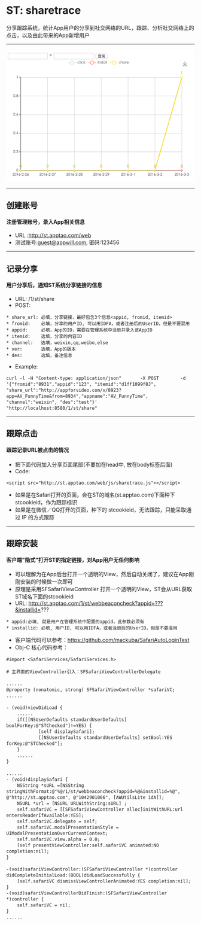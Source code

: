 # ST: sharetrace

分享跟踪系统，统计App用户的分享到社交网络的URL，跟踪、分析社交网络上的点击，以及由此带来的App新增用户

---

 ![image](https://github.com/appwilldev/sharetrace/blob/master/web/img/stat_demo.png)

---

## 创建账号
#### 注册管理账号，录入App相关信息
* URL :<http://st.apptao.com/web>
* 测试账号:guest@appwill.com,  密码:123456
---

## 记录分享
#### 用户分享后，通知ST系统分享链接的信息
* URL:  /1/st/share
* POST: 
```
* share_url: 必填，分享链接，最好包含3个信息<appid, fromid, itemid>
* fromid:    必填，分享的用户ID, 可以用IDFA，或者注册后的UserID，但是不要混用
* appid:     必填，App的ID，需要在管理系统中注册并录入该AppID
* itemid:    选填，分享的内容ID
* channel:   选填，weixin,qq,weibo,else
* ver:       选填，App的版本
* des:       选填，备注信息
```
* Example: 
```
curl -l -H "Content-type: application/json"       -X POST        -d '{"fromid":"8931","appid":"123", "itemid":"d1ff1099f8J", "share_url":"http://appforvideo.com/v/8923?app=AV_FunnyTime&from=8934","appname":"AV_FunnyTime", "channel":"weixin", "des":"test"}'            "http://localhost:8580/1/st/share" 
```

---

## 跟踪点击 
#### 跟踪记录URL被点击的情况
* 把下面代码加入分享页面尾部(不要加在head中, 放在body标签后面) 
* Code:
```
<script src="http://st.apptao.com/web/js/sharetrace.js"></script>
```
* 如果是在Safari打开的页面，会在ST的域名(st.apptao.com)下面种下stcookieid，作为跟踪标识
* 如果是在微信／QQ打开的页面，种下的 stcookieid，无法跟踪，只能采取通过 IP 的方式跟踪

---

## 跟踪安装
#### 客户端"隐式"打开ST的指定链接，对App用户无任何影响
* 可以理解为在App后台打开一个透明的View，然后自动关闭了，建议在App刚刚安装的时候做一次即可
* 原理是采用SFSafariViewController 打开一个透明的View，ST会从URL获取ST域名下面的stcookieid
* URL: http://st.apptao.com/1/st/webbeaconcheck?appid=???&installid=???
```
* appid:必填, 就是用户在管理系统中配置的appid，此参数必须有
* installid: 必填, 用户ID, 可以用IDFA，或者注册后的UserID，但是不要混用
```
* 客户端代码可以参考：<https://github.com/mackuba/SafariAutoLoginTest>
* Obj-C 核心代码参考：
```
#import <SafariServices/SafariServices.h>

# 主界面的ViewController引入：SFSafariViewControllerDelegate

......
@property (nonatomic, strong) SFSafariViewController *safariVC;
......

- (void)viewDidLoad {
    ......
    if([[NSUserDefaults standardUserDefaults] boolForKey:@"STChecked"]!=YES) {
            [self displaySafari];
            [[NSUserDefaults standardUserDefaults] setBool:YES forKey:@"STChecked"];
    }
    ......
}

......
- (void)displaySafari {
    NSString *sURL =[NSString stringWithFormat:@"%@/1/st/webbeaconcheck?appid=%@&installid=%@", @"http://st.apptao.com", @"1042901066", [AWUtilsLite idA]];
    NSURL *url = [NSURL URLWithString:sURL] ;
    self.safariVC = [[SFSafariViewController alloc]initWithURL:url entersReaderIfAvailable:YES];
    self.safariVC.delegate = self;
    self.safariVC.modalPresentationStyle = UIModalPresentationOverCurrentContext;
    self.safariVC.view.alpha = 0.0;
    [self presentViewController:self.safariVC animated:NO completion:nil];
}

-(void)safariViewController:(SFSafariViewController *)controller didCompleteInitialLoad:(BOOL)didLoadSuccessfully {
    [self.safariVC dismissViewControllerAnimated:YES completion:nil];
}
-(void)safariViewControllerDidFinish:(SFSafariViewController *)controller {
    self.safariVC = nil;
}
......

```

